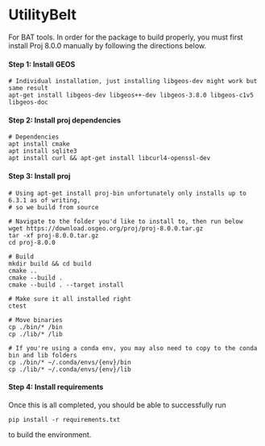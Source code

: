 # UtilityBelt
For BAT tools. In order for the package to build properly, you must first install Proj 8.0.0 manually by following the 
directions below.


#### Step 1: Install GEOS
```
# Individual installation, just installing libgeos-dev might work but same result
apt-get install libgeos-dev libgeos++-dev libgeos-3.8.0 libgeos-c1v5 libgeos-doc
```
#### Step 2: Install proj dependencies
```
# Dependencies
apt install cmake
apt install sqlite3
apt install curl && apt-get install libcurl4-openssl-dev
```
#### Step 3: Install proj
```
# Using apt-get install proj-bin unfortunately only installs up to 6.3.1 as of writing, 
# so we build from source

# Navigate to the folder you'd like to install to, then run below
wget https://download.osgeo.org/proj/proj-8.0.0.tar.gz 
tar -xf proj-8.0.0.tar.gz
cd proj-8.0.0

# Build
mkdir build && cd build
cmake ..
cmake --build .
cmake --build . --target install

# Make sure it all installed right
ctest

# Move binaries
cp ./bin/* /bin
cp ./lib/* /lib

# If you're using a conda env, you may also need to copy to the conda bin and lib folders
cp ./bin/* ~/.conda/envs/{env}/bin
cp ./lib/* ~/.conda/envs/{env}/lib
```
#### Step 4: Install requirements
Once this is all completed, you should be able to successfully run
```
pip install -r requirements.txt
```
to build the environment. 